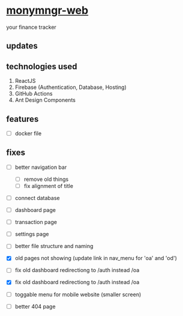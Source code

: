 # [monymngr-web](https://monymngr.vercel.app)

your finance tracker

## updates

## technologies used

1. ReactJS
1. Firebase (Authentication, Database, Hosting)
1. GitHub Actions
1. Ant Design Components

## features

- [ ] docker file

## fixes

- [ ] better navigation bar  
  - [ ] remove old things  
  - [ ] fix alignment of title  

- [ ] connect database  

- [ ] dashboard page  
- [ ] transaction page  
- [ ] settings page  

- [ ] better file structure and naming  

- [x] old pages not showing (update link in nav_menu for 'oa' and 'od')  
- [ ] fix old dashboard redirectiong to /auth instead /oa
- [x] fix old dashboard redirectiong to /auth instead /oa

- [ ] toggable menu for mobile website (smaller screen)  

- [ ] better 404 page  
